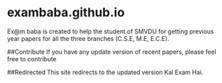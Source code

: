 # exambaba.github.io
Ex@m baba is created to help the student of SMVDU for getting previous year papers for all the three branches (C.S.E, M.E, E.C.E).

##Contribute
If you have any update version of recent papers, please feel free to contribute

##Redirected
This site redirects to the updated version Kal Exam Hai.